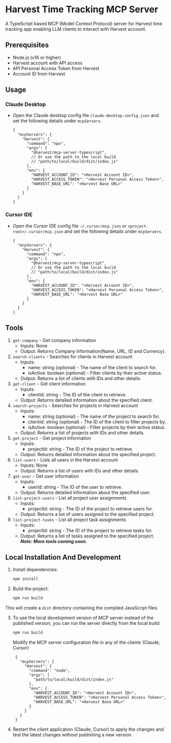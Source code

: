 # Harvest Time Tracking MCP Server

A TypeScript based MCP (Model Context Protocol) server for Harvest time tracking app enabling LLM clients to interact with Harvest account.

## Prerequisites

- Node.js (v16 or higher)
- Harvest account with API access
- API Personal Access Token from Harvest
- Account ID from Harvest

## Usage
### Claude Desktop
- Open the Claude desktop config file `claude-desktop-config.json` and set the following details under `mcpServers`.

  ```jsonc
  {
    "mcpServers": {
      "Harvest": {
        "command": "npx",
        "args": [
          "@harvest/mcp-server-typescript",
          // Or use the path to the local build
          // "path/to/local/build/dist/index.js"
        ],
        "env": {
          "HARVEST_ACCOUNT_ID": "<Harvest Account ID>",
          "HARVEST_ACCESS_TOKEN": "<Harvest Personal Access Token>",
          "HARVEST_BASE_URL": "<Harvest Base URL>"
        }
      }
    }
  }
  ```

### Cursor IDE
- Open the Cursor IDE config file `~/.cursor/mcp.json` or `<project-root>/.cursor/mcp.json` and set the following details under `mcpServers`.

  ```jsonc
  {
    "mcpServers": {
      "Harvest": {
        "command": "npx",
        "args": [
          "@harvest/mcp-server-typescript",
          // Or use the path to the local build
          // "path/to/local/build/dist/index.js"
        ],
        "env": {
          "HARVEST_ACCOUNT_ID": "<Harvest Account ID>",
          "HARVEST_ACCESS_TOKEN": "<Harvest Personal Access Token>",
          "HARVEST_BASE_URL": "<Harvest Base URL>"
        }
      }
    }
  }
  ```


## Tools
1. `get-company` - Get company information
    - Inputs: None
    - Output: Returns Company Information(Name, URL, ID and Currency).
2. `search-clients` -  Searches for clients in Harvest account
    - Inputs:
      - name: string (optional) - The name of the client to search for.
      - isActive: boolean (optional) - Filter clients by their active status.
    - Output: Returns a list of clients with IDs and other details.
3. `get-client` - Get client information
    - Inputs:
      - clientId: string - The ID of the client to retrieve.
    - Output: Returns detailed information about the specified client.
4. `search-projects` - Searches for projects in Harvest account
    - Inputs:
      - name: string (optional) - The name of the project to search for.
      - clientId: string (optional) - The ID of the client to filter projects by.
      - isActive: boolean (optional) - Filter projects by their active status.
    - Output: Returns a list of projects with IDs and other details.
5. `get-project` - Get project information
    - Inputs:
      - projectId: string - The ID of the project to retrieve.
    - Output: Returns detailed information about the specified project.
6. `list-users` - Lists all users in the Harvest account
    - Inputs: None
    - Output: Returns a list of users with IDs and other details.
7. `get-user` - Get user information
    - Inputs:
      - userId: string - The ID of the user to retrieve.
    - Output: Returns detailed information about the specified user.
8. `list-project-users` - List all project user assignments
    - Inputs:
      - projectId: string - The ID of the project to retrieve users for.
    - Output: Returns a list of users assigned to the specified project.
9. `list-project-tasks` - List all project task assignments
    - Inputs:
      - projectId: string - The ID of the project to retrieve tasks for.
    - Output: Returns a list of tasks assigned to the specified project.
_**Note: More tools coming soon.**_

## Local Installation And Development

1. Install dependencies:

   ```bash
   npm install
   ```
2. Build the project:

   ```bash
   npm run build
   ```
This will create a `dist` directory containing the compiled JavaScript files.

3. To use the local development version of MCP server instead of the published version, you can run the server directly from the local build:

   ```bash
   npm run build
   ```

   Modify the MCP server configuration file in any of the clients (Claude, Cursor)
   ```jsonc
    {
      "mcpServers": {
        "Harvest": {
          "command": "node",
          "args": [
            "path/to/local/build/dist/index.js"
          ],
          "env": {
            "HARVEST_ACCOUNT_ID": "<Harvest Account ID>",
            "HARVEST_ACCESS_TOKEN": "<Harvest Personal Access Token>",
            "HARVEST_BASE_URL": "<Harvest Base URL>"
          }
        }
      }
    } 
   ```
4. Restart the client application (Claude, Cursor) to apply the changes and test the latest changes without publishing a new version.
